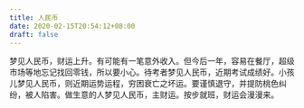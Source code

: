 ```yaml
---
title: 人民币
date: 2020-02-15T20:54:12+08:00
draft: false
---
```


梦见人民币，财运上升。有可能有一笔意外收入。但今后一年，容易在餐厅，超级市场等地忘记找回零钱，所以要小心。待考者梦见人民币，近期考试成绩好。小孩儿梦见人民币，则近期运势运程，穷困衰亡之坏运。要谨慎退守，并提防桃色纠纷，被人陷害。做生意的人梦见人民币，主财运。按步就班，财运会漫漫来。
